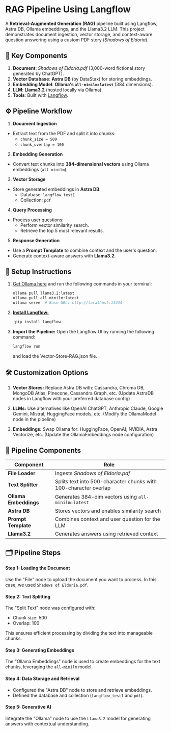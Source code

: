 # RAG Pipeline Using Langflow  

A **Retrieval-Augmented Generation (RAG)** pipeline built using Langflow, Astra DB, Ollama embeddings, and the Llama3.2 LLM. This project demonstrates document ingestion, vector storage, and context-aware question answering using a custom PDF story (*Shadows of Eldoria*).

## 🔑 Key Components  

1. **Document**: *Shadows of Eldoria.pdf* (3,000-word fictional story generated by ChatGPT).  
2. **Vector Database**: **Astra DB** (by DataStax) for storing embeddings.  
3. **Embedding Model**: **Ollama's `all-minilm:latest`** (384 dimensions).  
4. **LLM**: **Llama3.2** (hosted locally via Ollama).  
5. **Tools**: Built with [Langflow](https://github.com/logspace-ai/langflow).  

## ⚙️ Pipeline Workflow  

1. **Document Ingestion**  
- Extract text from the PDF and split it into chunks:  
  - `chunk_size = 500`  
  - `chunk_overlap = 100`  
2. **Embedding Generation**  
- Convert text chunks into **384-dimensional vectors** using Ollama embeddings (`all-minilm`).  
3. **Vector Storage**  
- Store generated embeddings in **Astra DB**:  
  - Database: `langflow_test1`  
  - Collection: `pdf`  
4. **Query Processing**  
- Process user questions:  
  - Perform vector similarity search.  
  - Retrieve the top 5 most relevant results.  
5. **Response Generation**  
- Use a **Prompt Template** to combine context and the user's question.  
- Generate context-aware answers with **Llama3.2**.  

## 🚀 Setup Instructions
1. [Get Ollama here](https://ollama.com/) and run the following commands in your terminal:  
   ```bash
   ollama pull llama3.2:latest
   ollama pull all-minilm:latest
   ollama serve  # Base URL: http://localhost:11434
2. [**Install Langflow:**](https://github.com/langflow-ai/langflow)
   ```bash
   !pip install langflow
3. **Import the Pipeline:**
   Open the Langflow UI by running the following command:
   ```bash
   langflow run
   ```
   and load the Vector-Store-RAG.json file.

## 🛠️ Customization Options
1. **Vector Stores:**
   Replace Astra DB with: Cassandra, Chroma DB, MongoDB Atlas, Pinecone, Cassandra Graph, etc.
   (Update AstraDB nodes in Langflow with your preferred database config)

4. **LLMs:**
   Use alternatives like OpenAI ChatGPT, Anthropic Claude, Google Gemini, Mistral, HuggingFace models, etc.
   (Modify the OllamaModel node in the pipeline)

3. **Embeddings:**
   Swap Ollama for: HuggingFace, OpenAI, NVIDIA, Astra Vectorize, etc.
   (Update the OllamaEmbeddings node configuration)

## 🧩 Pipeline Components 

| **Component**      | **Role**                                                                 |
|---------------------|-------------------------------------------------------------------------|
| **File Loader**     | Ingests *Shadows of Eldoria.pdf*                                       |
| **Text Splitter**   | Splits text into 500-character chunks with 100-character overlap       |
| **Ollama Embeddings** | Generates 384-dim vectors using `all-minilm:latest`                  |
| **Astra DB**        | Stores vectors and enables similarity search                          |
| **Prompt Template** | Combines context and user question for the LLM                        |
| **Llama3.2**        | Generates answers using retrieved context                             |


## 🗂️ Pipeline Steps

#### Step 1: Loading the Document
Use the "File" node to upload the document you want to process. In this case, we used `Shadows of Eldoria.pdf`.

#### Step 2: Text Splitting
The "Split Text" node was configured with:
- Chunk size: 500
- Overlap: 100

This ensures efficient processing by dividing the text into manageable chunks.

#### Step 3: Generating Embeddings
The "Ollama Embeddings" node is used to create embeddings for the text chunks, leveraging the `all-minilm` model.

#### Step 4: Data Storage and Retrieval
- Configured the "Astra DB" node to store and retrieve embeddings.
- Defined the database and collection (`langflow_test1` and `pdf`).

#### Step 5: Generative AI
Integrate the "Ollama" node to use the `Llama3.2` model for generating answers with contextual understanding. 





